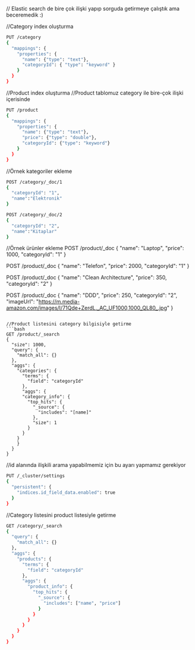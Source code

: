 // Elastic search de bire çok ilişki yapıp sorguda getirmeye çalıştık ama beceremedik :)

//Category index oluşturma
```bash
PUT /category
{
  "mappings": {
    "properties": {
      "name": {"type": "text"},
      "categoryId": { "type": "keyword" }
    }
  }
}
```

//Product index oluşturma
//Product tablomuz category ile bire-çok ilişki içerisinde
```bash
PUT /product
{
  "mappings": {
    "properties": {
      "name": {"type": "text"},
      "price": {"type": "double"},
      "categoryId": {"type": "keyword"}
    }
  }
}
```

//Örnek kategoriler ekleme
```bash
POST /category/_doc/1
{
  "categoryId": "1",
  "name":"Elektronik"
}

POST /category/_doc/2
{
  "categoryId": "2",
  "name":"Kitaplar"
}
```


//Örnek ürünler ekleme
POST /product/_doc
{
  "name": "Laptop",
  "price": 1000,
  "categoryId": "1"
}

POST /product/_doc
{
  "name": "Telefon",
  "price": 2000,
  "categoryId": "1"
}

POST /product/_doc
{
  "name": "Clean Architecture",
  "price": 350,
  "categoryId": "2"
}

POST /product/_doc
{
  "name": "DDD",
  "price": 250,
  "categoryId": "2",
  "imageUrl": "https://m.media-amazon.com/images/I/71Qde+ZerdL._AC_UF1000,1000_QL80_.jpg"
}
```

//Product listesini category bilgisiyle getirme
```bash
GET /product/_search
{
  "size": 1000,
  "query": {
    "match_all": {}
  },
  "aggs": {
    "categories": {
      "terms": {
        "field": "categoryId"
      },
      "aggs": {
      "category_info": {
        "top_hits": {
          "_source": {
            "includes": "[name]"
          },
          "size": 1
        }
      }
    }
    }
  }
}
```

//id alanında ilişkili arama yapabilmemiz için bu ayarı yapmamız gerekiyor
```bash
PUT /_cluster/settings
{
  "persistent": {
    "indices.id_field_data.enabled": true
  }
}
```

//Category listesini product listesiyle getirme
```bash
GET /category/_search
{
  "query": {
    "match_all": {}
  },
  "aggs": {
    "products": {
      "terms": {
        "field": "categoryId"
      },
      "aggs": {
        "product_info": {
          "top_hits": {
            "_source": {
              "includes": ["name", "price"]
            }
          }
        }
      }
    }
  }
}
```
